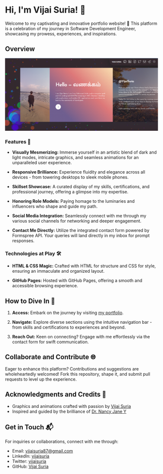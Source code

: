 # Hi, I'm Vijai Suria! 👋


Welcome to my captivating and innovative portfolio website! 🚀 This platform is a celebration of my journey in Software Development Engineer, showcasing my prowess, experiences, and inspirations.

## Overview

![Portfolio Preview](https://raw.githubusercontent.com/vijaisuria/portfolio/master/images/screenshot-1.png)

### Features 🌟

- **Visually Mesmerizing:** Immerse yourself in an artistic blend of dark and light modes, intricate graphics, and seamless animations for an unparalleled user experience.
  
- **Responsive Brilliance:** Experience fluidity and elegance across all devices - from towering desktops to sleek mobile phones.
  
- **Skillset Showcase:** A curated display of my skills, certifications, and professional journey, offering a glimpse into my expertise.

- **Honoring Role Models:** Paying homage to the luminaries and influencers who shape and guide my path.

- **Social Media Integration:** Seamlessly connect with me through my various social channels for networking and deeper engagement.
  
- **Contact Me Directly:** Utilize the integrated contact form powered by Formspree API. Your queries will land directly in my inbox for prompt responses.

### Technologies at Play 🛠️

- **HTML & CSS Magic:** Crafted with HTML for structure and CSS for style, ensuring an immaculate and organized layout.
  
- **GitHub Pages:** Hosted with GitHub Pages, offering a smooth and accessible browsing experience.

## How to Dive In 🌊

1. **Access:** Embark on the journey by visiting [my portfolio](https://vijaisuria.github.io/portfolio/).
  
2. **Navigate:** Explore diverse sections using the intuitive navigation bar - from skills and certifications to experiences and beyond.

3. **Reach Out:** Keen on connecting? Engage with me effortlessly via the contact form for swift communication.

## Collaborate and Contribute 🌐

Eager to enhance this platform? Contributions and suggestions are wholeheartedly welcomed! Fork this repository, shape it, and submit pull requests to level up the experience.

## Acknowledgments and Credits 🙌

- Graphics and animations crafted with passion by [Vijai Suria](https://github.com/vijaisuria)
- Inspired and guided by the brilliance of [Dr. Nancy Jane Y](https://scholar.google.com/citations?user=xidiIzMAAAAJ&hl=en)

## Get in Touch 📬

For inquiries or collaborations, connect with me through:

- Email: [vijaisuria87@gmail.com](mailto:vijaisuria87@gmail.com)
- LinkedIn: [vijaisuria](https://www.linkedin.com/in/vijaisuria/)
- Twitter: [vijaisuria](https://twitter.com/vijaisuria)
- GitHub: [Vijai Suria](https://github.com/vijaisuria)
